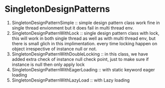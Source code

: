# SingletonDesignPatterns

1) SingletonDesignPatternSimple :: simple design pattern class  work fine in single thread envionment but it does fail in multi thread env.
2) SingletonDesignPatternWithLock :: single design pattern class with lock, this will work in both single thread as well as with multi thread env, but there is small glich in this implimentation. every time locking happen on object irrespective of instance null or not.
3) SingletonDesignPatternWithDoubleLocking :: in this class, we have added extra check of instance null check point, just to make sure if instance is null then only
apply lock
4) SingletonDesignPatternWithEagerLoading :: with static keyword eager loading
5) SingletonDesignPatternWithLazyLoad :: with Lazy loading
